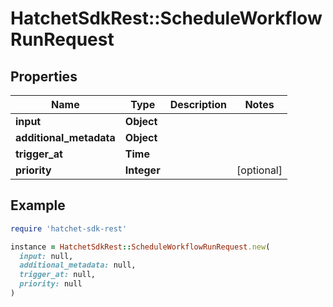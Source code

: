 # HatchetSdkRest::ScheduleWorkflowRunRequest

## Properties

| Name | Type | Description | Notes |
| ---- | ---- | ----------- | ----- |
| **input** | **Object** |  |  |
| **additional_metadata** | **Object** |  |  |
| **trigger_at** | **Time** |  |  |
| **priority** | **Integer** |  | [optional] |

## Example

```ruby
require 'hatchet-sdk-rest'

instance = HatchetSdkRest::ScheduleWorkflowRunRequest.new(
  input: null,
  additional_metadata: null,
  trigger_at: null,
  priority: null
)
```

